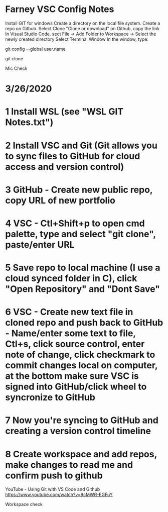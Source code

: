 # Farney VSC Config Notes

Install GIT for windows
Create a directory on the local file system.
Create a repo on Github.
Select Clone "Clone or download" on Github, copy the link
In Visual Studio Code, sect File -> Add Folder to Workspace -> Select the newly created directory
Select Terminal Window
In the window, type:

git config --global user.name <github userID>

git clone <URL from github link copied earlier>

Mic Check

# 3/26/2020
# 1 Install WSL (see "WSL GIT Notes.txt")
# 2 Install VSC and Git (Git allows you to sync files to GitHub for cloud access and version control)
# 3 GitHub - Create new public repo, copy URL of new portfolio
# 4 VSC - Ctl+Shift+p to open cmd palette, type and select "git clone", paste/enter URL
# 5 Save repo to local machine (I use a cloud synced folder in C), click "Open Repository" and "Dont Save"
# 6 VSC - Create new text file in cloned repo and push back to GitHub - Name/enter some text to file, Ctl+s, click source control, enter note of change, click checkmark to commit changes local on computer, at the bottom make sure VSC is signed into GitHub/click wheel to syncronize to GitHub
# 7 Now you're syncing to GitHub and creating a version control timeline
# 8 Create workspace and add repos, make changes to read me and confirm push to github
YouTube - Using Git with VS Code and Github
https://www.youtube.com/watch?v=9cMWR-EGFuY

Workspace check
